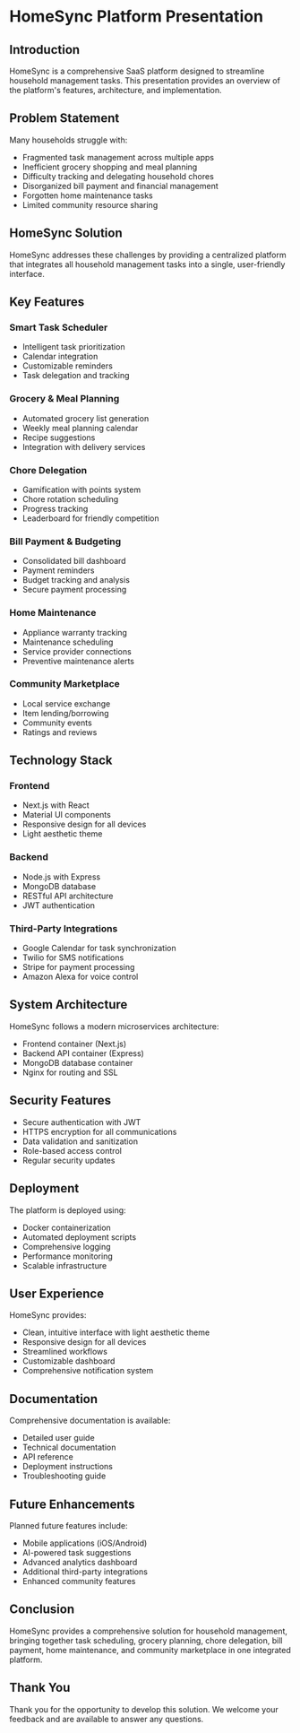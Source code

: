 # HomeSync Platform Presentation

## Introduction

HomeSync is a comprehensive SaaS platform designed to streamline household management tasks. This presentation provides an overview of the platform's features, architecture, and implementation.

## Problem Statement

Many households struggle with:
- Fragmented task management across multiple apps
- Inefficient grocery shopping and meal planning
- Difficulty tracking and delegating household chores
- Disorganized bill payment and financial management
- Forgotten home maintenance tasks
- Limited community resource sharing

## HomeSync Solution

HomeSync addresses these challenges by providing a centralized platform that integrates all household management tasks into a single, user-friendly interface.

## Key Features

### Smart Task Scheduler
- Intelligent task prioritization
- Calendar integration
- Customizable reminders
- Task delegation and tracking

### Grocery & Meal Planning
- Automated grocery list generation
- Weekly meal planning calendar
- Recipe suggestions
- Integration with delivery services

### Chore Delegation
- Gamification with points system
- Chore rotation scheduling
- Progress tracking
- Leaderboard for friendly competition

### Bill Payment & Budgeting
- Consolidated bill dashboard
- Payment reminders
- Budget tracking and analysis
- Secure payment processing

### Home Maintenance
- Appliance warranty tracking
- Maintenance scheduling
- Service provider connections
- Preventive maintenance alerts

### Community Marketplace
- Local service exchange
- Item lending/borrowing
- Community events
- Ratings and reviews

## Technology Stack

### Frontend
- Next.js with React
- Material UI components
- Responsive design for all devices
- Light aesthetic theme

### Backend
- Node.js with Express
- MongoDB database
- RESTful API architecture
- JWT authentication

### Third-Party Integrations
- Google Calendar for task synchronization
- Twilio for SMS notifications
- Stripe for payment processing
- Amazon Alexa for voice control

## System Architecture

HomeSync follows a modern microservices architecture:
- Frontend container (Next.js)
- Backend API container (Express)
- MongoDB database container
- Nginx for routing and SSL

## Security Features

- Secure authentication with JWT
- HTTPS encryption for all communications
- Data validation and sanitization
- Role-based access control
- Regular security updates

## Deployment

The platform is deployed using:
- Docker containerization
- Automated deployment scripts
- Comprehensive logging
- Performance monitoring
- Scalable infrastructure

## User Experience

HomeSync provides:
- Clean, intuitive interface with light aesthetic theme
- Responsive design for all devices
- Streamlined workflows
- Customizable dashboard
- Comprehensive notification system

## Documentation

Comprehensive documentation is available:
- Detailed user guide
- Technical documentation
- API reference
- Deployment instructions
- Troubleshooting guide

## Future Enhancements

Planned future features include:
- Mobile applications (iOS/Android)
- AI-powered task suggestions
- Advanced analytics dashboard
- Additional third-party integrations
- Enhanced community features

## Conclusion

HomeSync provides a comprehensive solution for household management, bringing together task scheduling, grocery planning, chore delegation, bill payment, home maintenance, and community marketplace in one integrated platform.

## Thank You

Thank you for the opportunity to develop this solution. We welcome your feedback and are available to answer any questions.

